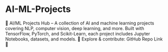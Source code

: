 # AI-ML-Projects
🚀 AI/ML Projects Hub – A collection of AI and machine learning projects covering NLP, computer vision, deep learning, and more. Built with TensorFlow, PyTorch, and Scikit-Learn, each project includes Jupyter Notebooks, datasets, and models.  🔗 Explore &amp; contribute: GitHub Repo Link 🚀

